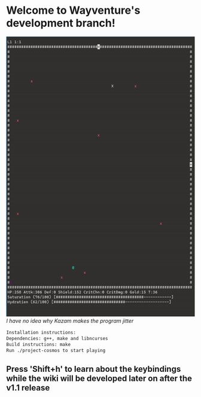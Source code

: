 # Welcome to Wayventure's development branch!

![wayventure.gif](wayventure.gif)  
*I have no idea why Kazam makes the program jitter*

```
Installation instructions:
Dependencies: g++, make and libncurses
Build instructions: make
Run ./project-cosmos to start playing
```

## Press 'Shift+h' to learn about the keybindings while the wiki will be developed later on after the v1.1 release